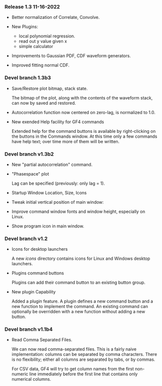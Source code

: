 ### Release 1.3   11-16-2022
- Better normalization of Correlate, Convolve.

- New Plugins:
    - local polynomial regression.
    - read out y value given x
    - simple calculator

- Improvements to Gaussian PDF, CDF waveform generators.

- Improved fitting normal CDF.

### Devel branch 1.3b3
- Save/Restore plot bitmap, stack state.

    The bitmap of the plot, along with the contents of the waveform stack,
can now by saved and restored.

- Autocorrelation function now centered on zero-lag, is normalized
to 1.0.

- New exended Help facility for GF4 commands

    Extended help for the command buttons is available by right-clicking on the buttons in the Commands window.  At this time only a few commands have help text; over time more of them will be written.

### Devel branch v1.3b2
- New "partial autocorrelation" command.

- "Phasespace" plot

    Lag can be specified (previously: only lag = 1). 

- Startup Window Location, Size, Icons

- Tweak initial vertical position of main window: 

- Improve command window fonts and window height, especially on Linux.

- Show program icon in main window.

### Devel branch v1.2
- Icons for desktop launchers

    A new _icons_ directory contains icons for Linux and Windows desktop launchers.

- Plugins command buttons

    Plugins can add their command button to an existing button group.

- New plugin Capability

    Added a plugin feature. A plugin defines a new command button and a new
    function to implement the command.  An existing command can optionally be
    overridden with a new function without adding a new button.

### Devel branch v1.1b4
- Read Comma Separated Files.

    We can now read comma-separated files.  This is a fairly naive implementation:
    columns can be separated by comma characters.  There is no flexibility; either
    all columns are separated by tabs, or by commas.

    For CSV data, GF4 will try to get column names from the first non-numeric line
    immediately before the first line that contains only numerical columns.

